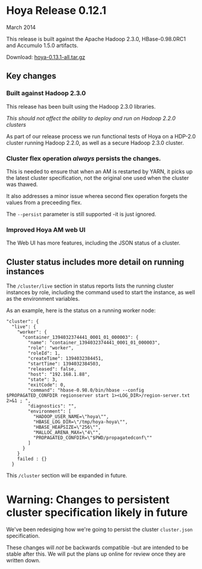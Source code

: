 <!---
  Licensed under the Apache License, Version 2.0 (the "License");
  you may not use this file except in compliance with the License.
  You may obtain a copy of the License at
  
   http://www.apache.org/licenses/LICENSE-2.0
  
  Unless required by applicable law or agreed to in writing, software
  distributed under the License is distributed on an "AS IS" BASIS,
  WITHOUT WARRANTIES OR CONDITIONS OF ANY KIND, either express or implied.
  See the License for the specific language governing permissions and
  limitations under the License. See accompanying LICENSE file.
-->
  
# Hoya Release 0.12.1

March 2014

This release is built against the Apache Hadoop 2.3.0, HBase-0.98.0RC1
and Accumulo 1.5.0 artifacts. 

Download: [hoya-0.13.1-all.tar.gz]()


## Key changes

### Built against Hadoop 2.3.0

This release has been built using the Hadoop 2.3.0 libraries.

*This should not affect the ability to deploy and run on Hadoop 2.2.0 clusters*

As part of our release process we run functional tests of Hoya on a HDP-2.0
cluster running Hadoop 2.2.0, as well as a secure Hadoop 2.3.0 cluster.

### Cluster flex operation *always* persists the changes.

This is needed to ensure that when an AM is restarted by YARN, it picks
up the latest cluster specification, not the original one used when
the cluster was thawed. 

It also addresses a minor issue wherea second flex operation forgets
the values from a preceeding flex.

The `--persist` parameter is still supported -it is just ignored.


### Improved Hoya AM web UI

The Web UI has more features, including the JSON status of
a cluster.

## Cluster status includes more detail on running instances
 
The `/cluster/live` section in status reports lists the running cluster instances by role,
including the command used to start the instance, as well as the
environment variables. 

As an example, here is the status on a running worker node:

    "cluster": {
      "live": {
        "worker": {
          "container_1394032374441_0001_01_000003": {
            "name": "container_1394032374441_0001_01_000003",
            "role": "worker",
            "roleId": 1,
            "createTime": 1394032384451,
            "startTime": 1394032384503,
            "released": false,
            "host": "192.168.1.88",
            "state": 3,
            "exitCode": 0,
            "command": "hbase-0.98.0/bin/hbase --config $PROPAGATED_CONFDIR regionserver start 1><LOG_DIR>/region-server.txt 2>&1 ; ",
            "diagnostics": "",
            "environment": [
              "HADOOP_USER_NAME=\"hoya\"",
              "HBASE_LOG_DIR=\"/tmp/hoya-hoya\"",
              "HBASE_HEAPSIZE=\"256\"",
              "MALLOC_ARENA_MAX=\"4\"",
              "PROPAGATED_CONFDIR=\"$PWD/propagatedconf\""
            ]
          }
        }
        failed : {}
      }

This `/cluster` section will be expanded in future.


# Warning: Changes to persistent cluster specification likely in future

We've been redesiging how we're going to persist the cluster `cluster.json`
specification.

These changes will *not* be backwards compatible -but are intended to be
stable after this. We will put the plans up online for review once they
are written down.